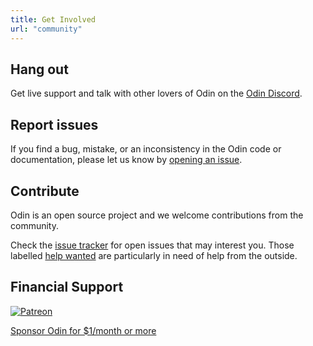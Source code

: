 ```yaml
---
title: Get Involved
url: "community"
---
```


## Hang out

Get live support and talk with other lovers of Odin on the [Odin Discord](https://discord.gg/sVBPHEv).

## Report issues

If you find a bug, mistake, or an inconsistency in the Odin code or documentation, please let us know by [opening an issue](https://github.com/odin-lang/odin/issues/new).

## Contribute

Odin is an open source project and we welcome contributions from the community.

Check the [issue tracker](https://github.com/odin-lang/odin/issues) for open issues that may interest you. Those labelled [help wanted](https://github.com/odin-lang/Odin/issues?q=is%3Aopen+is%3Aissue+label%3A%22help+wanted%22) are particularly in need of help from the outside.

## Financial Support

<div class="help-sponsor">
	<a href="https://www.patreon.com/gingerbill">
		<img src="/images/Patreon_Dark.jpg" alt="Patreon">
		<p>Sponsor Odin for $1/month or more</p>
	</a>
</div>

